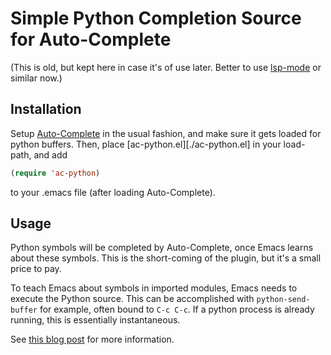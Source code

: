 # Simple Python Completion Source for Auto-Complete

(This is old, but kept here in case it's of use later. Better to use
[lsp-mode][lsp] or similar now.)


## Installation

Setup [Auto-Complete](https://www.emacswiki.org/emacs/AutoComplete) in
the usual fashion, and make sure it gets loaded for python
buffers. Then, place [ac-python.el][./ac-python.el] in your load-path,
and add

```lisp
(require 'ac-python)
```

to your .emacs file (after loading Auto-Complete).


## Usage

Python symbols will be completed by Auto-Complete, once Emacs learns
about these symbols. This is the short-coming of the plugin, but it's
a small price to pay.

To teach Emacs about symbols in imported modules, Emacs needs to
execute the Python source. This can be accomplished with
`python-send-buffer` for example, often bound to `C-c C-c`. If a
python process is already running, this is essentially instantaneous.

See [this blog post][more] for more information.


[more]: https://chrispoole.com/project/ac-python
[lsp]: https://github.com/emacs-lsp/lsp-mode
